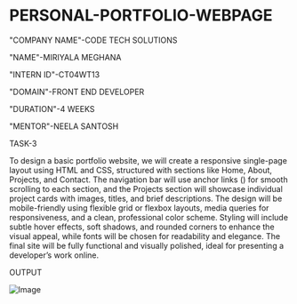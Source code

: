 # PERSONAL-PORTFOLIO-WEBPAGE
"COMPANY NAME"-CODE TECH SOLUTIONS

"NAME"-MIRIYALA MEGHANA

"INTERN ID"-CT04WT13

"DOMAIN"-FRONT END DEVELOPER

"DURATION"-4 WEEKS

"MENTOR"-NEELA SANTOSH

TASK-3

To design a basic portfolio website, we will create a responsive single-page layout using HTML and CSS, structured with sections like Home, About, Projects, and Contact. The navigation bar will use anchor links () for smooth scrolling to each section, and the Projects section will showcase individual project cards with images, titles, and brief descriptions. The design will be mobile-friendly using flexible grid or flexbox layouts, media queries for responsiveness, and a clean, professional color scheme. Styling will include subtle hover effects, soft shadows, and rounded corners to enhance the visual appeal, while fonts will be chosen for readability and elegance. The final site will be fully functional and visually polished, ideal for presenting a developer’s work online.

OUTPUT

![Image](https://github.com/user-attachments/assets/4e853ea8-3c30-4749-bbab-76be227fea9f)
